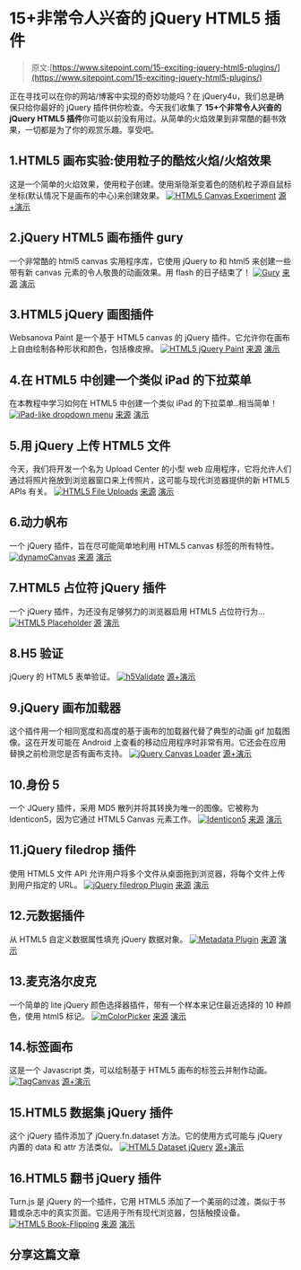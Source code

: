 # 15+非常令人兴奋的 jQuery HTML5 插件

> 原文:[https://www.sitepoint.com/15-exciting-jquery-html5-plugins/](https://www.sitepoint.com/15-exciting-jquery-html5-plugins/)

正在寻找可以在你的网站/博客中实现的奇妙功能吗？在 jQuery4u，我们总是确保只给你最好的 jQuery 插件供你检查。今天我们收集了 **15+个非常令人兴奋的 jQuery HTML5 插件**你可能以前没有用过。从简单的火焰效果到非常酷的翻书效果，一切都是为了你的观赏乐趣。享受吧。

## 1.HTML5 画布实验:使用粒子的酷炫火焰/火焰效果

这是一个简单的火焰效果，使用粒子创建。使用渐隐渐变着色的随机粒子源自鼠标坐标(默认情况下是画布的中心)来创建效果。
[![HTML5 Canvas Experiment](../Images/35cc2d98852b6ac8472e730eb0964d54.png)](http://thecodeplayer.com/walkthrough/html5-canvas-experiment-a-cool-flame-fire-effect-using-particles) 
[源+演示](http://thecodeplayer.com/walkthrough/html5-canvas-experiment-a-cool-flame-fire-effect-using-particles)

## 2.jQuery HTML5 画布插件 gury

一个非常酷的 html5 canvas 实用程序库，它使用 jQuery to 和 html5 来创建一些带有新 canvas 元素的令人敬畏的动画效果。用 flash 的日子结束了！
[![Gury](../Images/dbcfb0e3ffadf5a4fc3b2d3a0b9758ec.png)](http://www.jquery4u.com/animation/jquery-html5-canvas-plugin-gury/#more-2586) 
[来源](http://www.jquery4u.com/animation/jquery-html5-canvas-plugin-gury/#more-2586) [演示](http://guryjs.org/)

## 3.HTML5 jQuery 画图插件

Websanova Paint 是一个基于 HTML5 canvas 的 jQuery 插件。它允许你在画布上自由绘制各种形状和颜色，包括橡皮擦。
[![HTML5 jQuery Paint](../Images/7c4f0a2b4715fc6dbef2c60517a22986.png)](http://www.websanova.com/tutorials/jquery/html5-jquery-paint-plugin) 
[来源](http://www.websanova.com/tutorials/jquery/html5-jquery-paint-plugin) [演示](http://www.websanova.com/plugins/paint/html5#websanova)

## 4.在 HTML5 中创建一个类似 iPad 的下拉菜单

在本教程中学习如何在 HTML5 中创建一个类似 iPad 的下拉菜单..相当简单！
[![iPad-like dropdown menu](../Images/70931167f3605f0e65be9a0af8afbc10.png)](http://www.russellbeattie.com/blog/creating-an-ipad-like-dropdown-menu-in-html5) 
[来源](http://www.russellbeattie.com/blog/creating-an-ipad-like-dropdown-menu-in-html5) [演示](http://www.russellbeattie.com/blog/media/canvas.html)

## 5.用 jQuery 上传 HTML5 文件

今天，我们将开发一个名为 Upload Center 的小型 web 应用程序，它将允许人们通过将照片拖放到浏览器窗口来上传照片，这可能与现代浏览器提供的新 HTML5 APIs 有关。
[![HTML5 File Uploads](../Images/8962c070579e6dd8b4c5df0557612525.png)](http://tutorialzine.com/2011/09/html5-file-upload-jquery-php/) 
[来源](http://tutorialzine.com/2011/09/html5-file-upload-jquery-php/) [演示](http://demo.tutorialzine.com/2011/09/html5-file-upload-jquery-php/)

## 6.动力帆布

一个 jQuery 插件，旨在尽可能简单地利用 HTML5 canvas 标签的所有特性。
[![dynamoCanvas](../Images/312c840d3c9cb28112fbb1c7dc576d60.png)](http://w3dynamo.com/) 
[来源](http://w3dynamo.com/) [演示](http://iwhitcomb.github.com/dynamocanvas/examples/layer-ops.html)

## 7.HTML5 占位符 jQuery 插件

一个 jQuery 插件，为还没有足够努力的浏览器启用 HTML5 占位符行为…
[![HTML5 Placeholder](../Images/ea4def2aab3af913ac70f9002bbd24fa.png)](https://github.com/mathiasbynens/jquery-placeholder) 
[源](https://github.com/mathiasbynens/jquery-placeholder) [演示](http://mathiasbynens.be/demo/placeholder)

## 8.H5 验证

jQuery 的 HTML5 表单验证。
[![h5Validate](../Images/5b40af973f4aa910573a6218a54e8e81.png)](http://ericleads.com/h5validate/) 
[源+演示](http://ericleads.com/h5validate/)

## 9.jQuery 画布加载器

这个插件用一个相同宽度和高度的基于画布的加载器代替了典型的动画 gif 加载图像。这在开发可能在 Android 上查看的移动应用程序时非常有用。它还会在应用替换之前检测您是否有画布支持。
[![jQuery Canvas Loader](../Images/e45c3c4c5266fdd0d5dc001ac661bc52.png)](http://jamund.com/canvas-loader/) 
[源+演示](http://jamund.com/canvas-loader/)

## 10.身份 5

一个 JQuery 插件，采用 MD5 散列并将其转换为唯一的图像。它被称为 Identicon5，因为它通过 HTML5 Canvas 元素工作。
[![Identicon5](../Images/af061b17ea30fba5f93f94883156b666.png)](http://francisshanahan.com/index.php/identicon5) 
[来源](http://francisshanahan.com/index.php/identicon5) [演示](http://francisshanahan.com/identicon5/test.html)

## 11.jQuery filedrop 插件

使用 HTML5 文件 API 允许用户将多个文件从桌面拖到浏览器，将每个文件上传到用户指定的 URL。
[![jQuery filedrop Plugin](../Images/9192057e8df3ac6755a9ae7757e3569e.png)](https://github.com/weixiyen/jquery-filedrop#readme) 
[来源](https://github.com/weixiyen/jquery-filedrop#readme) [演示](http://www.grgr.us/jquery_plugins/filedrop.html)

## 12.元数据插件

从 HTML5 自定义数据属性填充 jQuery 数据对象。
[![Metadata Plugin](../Images/d341d8aa185ec545ae264cefa858689b.png)](http://blog.jbstrickler.com/2010/06/metadata-plugin/) 
[来源](http://blog.jbstrickler.com/2010/06/metadata-plugin/) [演示](http://blog.jbstrickler.com/demo/metadata/index.html)

## 13.麦克洛尔皮克

一个简单的 lite jQuery 颜色选择器插件，带有一个样本来记住最近选择的 10 种颜色，使用 html5 标记。
[![mColorPicker](../Images/3d77e9b3da607c8e18d9939f38ce1618.png)](https://github.com/meta100/mColorPicker) 
[来源](https://github.com/meta100/mColorPicker) [演示](http://blog.meta100.com/post/600571131/mcolorpicker)

## 14.标签画布

这是一个 Javascript 类，可以绘制基于 HTML5 画布的标签云并制作动画。
[![TagCanvas](../Images/514816295da0df1f635214f430bf9ccf.png)](http://www.goat1000.com/tagcanvas.php) 
[源+演示](http://www.goat1000.com/tagcanvas.php)

## 15.HTML5 数据集 jQuery 插件

这个 jQuery 插件添加了 jQuery.fn.dataset 方法。它的使用方式可能与 jQuery 内置的 data 和 attr 方法类似。
[![HTML5 Dataset jQuery](../Images/ce5e5fb81d1ccbabc015a7411e73d091.png)](http://www.orangesoda.net/jquery.dataset.html) 
[源+演示](http://www.orangesoda.net/jquery.dataset.html)

## 16.HTML5 翻书 jQuery 插件

Turn.js 是 jQuery 的一个插件，它用 HTML5 添加了一个美丽的过渡，类似于书籍或杂志中的真实页面。它适用于所有现代浏览器，包括触摸设备。
[![HTML5 Book-Flipping](../Images/50211caf34f47157f767e4f6f4a6cdd2.png)](http://www.webappers.com/2012/02/06/html5-book-flipping-jquery-plugin/) 
[来源](http://www.webappers.com/2012/02/06/html5-book-flipping-jquery-plugin/) [演示](http://www.turnjs.com/#samples/steve-jobs)

## 分享这篇文章